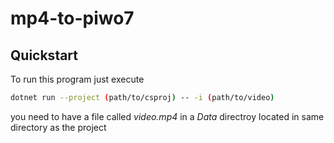 # mp4-to-piwo7

## Quickstart

To run this program just execute

```sh
dotnet run --project (path/to/csproj) -- -i (path/to/video)
```

you need to have a file called _video.mp4_ in a _Data_ directroy located in same directory as the project

